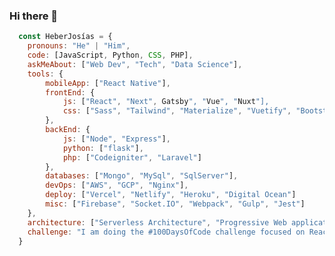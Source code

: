 ### Hi there 👋

```js
  const HeberJosías = {
    pronouns: "He" | "Him",
    code: [JavaScript, Python, CSS, PHP],
    askMeAbout: ["Web Dev", "Tech", "Data Science"],
    tools: {
        mobileApp: ["React Native"],
        frontEnd: {
            js: ["React", "Next", Gatsby", "Vue", "Nuxt"],
            css: ["Sass", "Tailwind", "Materialize", "Vuetify", "Bootstrap"]
        },
        backEnd: {
            js: ["Node", "Express"],            
            python: ["flask"],
            php: ["Codeigniter", "Laravel"]            
        },
        databases: ["Mongo", "MySql", "SqlServer"],
        devOps: ["AWS", "GCP", "Nginx"],
        deploy: ["Vercel", "Netlify", "Heroku", "Digital Ocean"]
        misc: ["Firebase", "Socket.IO", "Webpack", "Gulp", "Jest"]
    },
    architecture: ["Serverless Architecture", "Progressive Web applications", "Single Page Applications"],
    challenge: "I am doing the #100DaysOfCode challenge focused on React and Next"
  }
```
<!--
**heberjosias/heberjosias** is a ✨ _special_ ✨ repository because its `README.md` (this file) appears on your GitHub profile.

Here are some ideas to get you started:

- 🔭 I’m currently working on Web Developmet ...
- 🌱 I’m currently learning ...
- 👯 I’m looking to collaborate on ...
- 🤔 I’m looking for help with ...
- 💬 Ask me about ...
- 📫 How to reach me: ...
- 😄 Pronouns: ...
- ⚡ Fun fact: ...
-->
